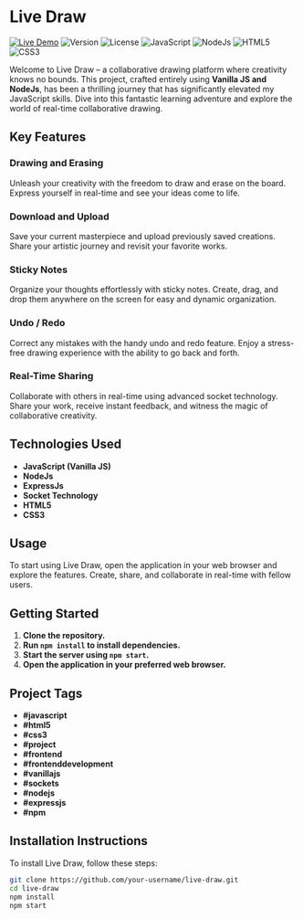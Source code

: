 # Live Draw

[![Live Demo](https://img.shields.io/badge/demo-online-green.svg)](https://my-sketch-coard.onrender.com)
![Version](https://img.shields.io/badge/version-1.0.0-blue.svg)
![License](https://img.shields.io/badge/license-MIT-green.svg)
![JavaScript](https://img.shields.io/badge/javascript-vanilla-yellow.svg)
![NodeJs](https://img.shields.io/badge/nodejs-v14-green.svg)
![HTML5](https://img.shields.io/badge/html5-orange.svg)
![CSS3](https://img.shields.io/badge/css3-blue.svg)

Welcome to Live Draw – a collaborative drawing platform where creativity knows no bounds. This project, crafted entirely using **Vanilla JS and NodeJs**, has been a thrilling journey that has significantly elevated my JavaScript skills. Dive into this fantastic learning adventure and explore the world of real-time collaborative drawing.

## Key Features

### Drawing and Erasing
Unleash your creativity with the freedom to draw and erase on the board. Express yourself in real-time and see your ideas come to life.

### Download and Upload
Save your current masterpiece and upload previously saved creations. Share your artistic journey and revisit your favorite works.

### Sticky Notes
Organize your thoughts effortlessly with sticky notes. Create, drag, and drop them anywhere on the screen for easy and dynamic organization.

### Undo / Redo
Correct any mistakes with the handy undo and redo feature. Enjoy a stress-free drawing experience with the ability to go back and forth.

### Real-Time Sharing
Collaborate with others in real-time using advanced socket technology. Share your work, receive instant feedback, and witness the magic of collaborative creativity.

## Technologies Used

- **JavaScript (Vanilla JS)**
- **NodeJs**
- **ExpressJs**
- **Socket Technology**
- **HTML5**
- **CSS3**

## Usage 
To start using Live Draw, open the application in your web browser and explore the features. Create, share, and collaborate in real-time with fellow users.

## Getting Started

1. **Clone the repository.**
2. **Run `npm install` to install dependencies.**
3. **Start the server using `npm start`.**
4. **Open the application in your preferred web browser.**

## Project Tags

- **#javascript**
- **#html5**
- **#css3**
- **#project**
- **#frontend**
- **#frontenddevelopment**
- **#vanillajs**
- **#sockets**
- **#nodejs**
- **#expressjs**
- **#npm**

## Installation Instructions

To install Live Draw, follow these steps:

```bash
git clone https://github.com/your-username/live-draw.git
cd live-draw
npm install
npm start
